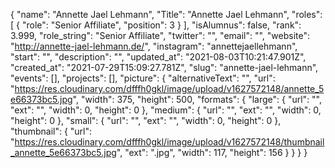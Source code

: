 {
 "name": "Annette Jael Lehmann",
 "Title": "Annette Jael Lehmann",
 "roles": [
  {
   "role": "Senior Affiliate",
   "position": 3
  }
 ],
 "isAlumnus": false,
 "rank": 3.999,
 "role_string": "Senior Affiliate",
 "twitter": "",
 "email": "",
 "website": "http://annette-jael-lehmann.de/",
 "instagram": "annettejaellehmann",
 "start": "",
 "description": "",
 "updated_at": "2021-08-03T10:21:47.901Z",
 "created_at": "2021-07-29T15:09:27.781Z",
 "slug": "annette-jael-lehmann",
 "events": [],
 "projects": [],
 "picture": {
  "alternativeText": "",
  "url": "https://res.cloudinary.com/dfffh0gkl/image/upload/v1627572148/annette_5e66373bc5.jpg",
  "width": 375,
  "height": 500,
  "formats": {
   "large": {
    "url": "",
    "ext": "",
    "width": 0,
    "height": 0
   },
   "medium": {
    "url": "",
    "ext": "",
    "width": 0,
    "height": 0
   },
   "small": {
    "url": "",
    "ext": "",
    "width": 0,
    "height": 0
   },
   "thumbnail": {
    "url": "https://res.cloudinary.com/dfffh0gkl/image/upload/v1627572148/thumbnail_annette_5e66373bc5.jpg",
    "ext": ".jpg",
    "width": 117,
    "height": 156
   }
  }
 }
}
